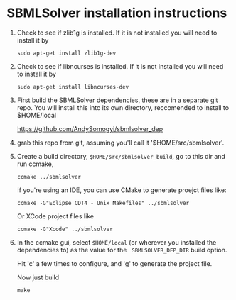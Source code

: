 SBMLSolver installation instructions
====================================


1. Check to see if zlib1g is installed. If it is not installed you will need to install it by

   ```
   sudo apt-get install zlib1g-dev
   ```

2. Check to see if libncurses is installed. If it is not installed you will need to install it by

   ```
   sudo apt-get install libncurses-dev
   ```

3. First build the SBMLSolver dependencies, these are in a separate git repo. You
   will install this into its own directory, reccomended to install to $HOME/local

   <https://github.com/AndySomogyi/sbmlsolver_dep>


4. grab this repo from git, assuming you'll call it '$HOME/src/sbmlsolver'.

5. Create a build directory, ```$HOME/src/sbmlsolver_build```, go to this dir and
   run ccmake,

   ```
   ccmake ../sbmlsolver
   ```

   If you're using an IDE, you can use CMake to generate proejct files like:

   ```
   ccmake -G"Eclipse CDT4 - Unix Makefiles" ../sbmlsolver
   ```


   Or XCode project files like

   ```
   ccmake -G"Xcode" ../sbmlsolver
   ```

 6. In the ccmake gui, select ```$HOME/local``` (or wherever you installed the dependencies to)
    as the value for the ``` SBMLSOLVER_DEP_DIR``` build option.

    Hit 'c' a few times to configure, and 'g' to generate the project file.

    Now just build

    ```
    make
    ```